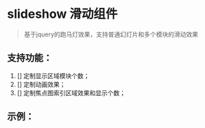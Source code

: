 slideshow 滑动组件
=========

>基于jquery的跑马灯效果，支持普通幻灯片和多个模块的滑动效果

支持功能：
---------
1. [] 定制显示区域模块个数；
2. [] 定制动画效果；
3. [] 定制焦点图索引区域效果和显示个数；

示例：
---------
